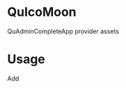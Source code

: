 QuIcoMoon
=========
QuAdminCompleteApp provider assets

Usage
========
Add <input name="icon" type="hidden" id="icon" value="">
